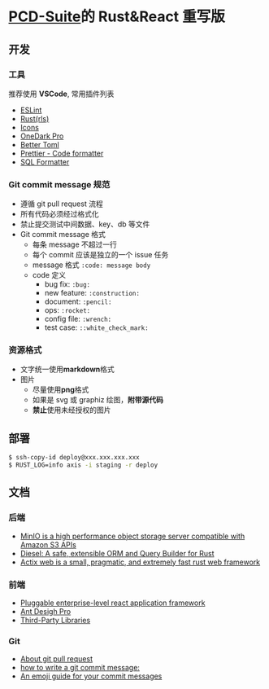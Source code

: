 # [PCD-Suite](https://github.com/iapt-platform/PCD-Suite)的 Rust&React 重写版

## 开发

### 工具


推荐使用 **VSCode**, 常用插件列表

- [ESLint](https://github.com/Microsoft/vscode-eslint)
- [Rust(rls)](https://github.com/rust-lang/rls-vscode)
- [Icons](https://github.com/vscode-icons/vscode-icons)
- [OneDark Pro](https://github.com/Binaryify/OneDark-Pro)
- [Better Toml](https://github.com/bungcip/better-toml)
- [Prettier - Code formatter](https://github.com/prettier/prettier-vscode)
- [SQL Formatter](https://github.com/kufii/vscode-sql-formatter)

### Git commit message 规范

- 遵循 git pull request 流程
- 所有代码必须经过格式化
- 禁止提交测试中间数据、key、db 等文件
- Git commit message 格式
  - 每条 message 不超过一行
  - 每个 commit 应该是独立的一个 issue 任务
  - message 格式 `:code: message body`
  - code 定义
    - bug fix: `:bug:`
    - new feature: `:construction:`
    - document: `:pencil:`
    - ops: `:rocket:`
    - config file: `:wrench:`
    - test case: `::white_check_mark:`

### 资源格式

- 文字统一使用**markdown**格式
- 图片
  - 尽量使用**png**格式
  - 如果是 svg 或 graphiz 绘图，**附带源代码**
  - **禁止**使用未经授权的图片

## 部署

```bash
$ ssh-copy-id deploy@xxx.xxx.xxx.xxx
$ RUST_LOG=info axis -i staging -r deploy
```

## 文档

### 后端

- [MinIO is a high performance object storage server compatible with Amazon S3 APIs](https://github.com/minio/minio)
- [Diesel: A safe, extensible ORM and Query Builder for Rust](https://github.com/diesel-rs/diesel)
- [Actix web is a small, pragmatic, and extremely fast rust web framework](https://github.com/actix/actix-web)

### 前端

- [Pluggable enterprise-level react application framework](https://umijs.org/)
- [Ant Desigh Pro](https://pro.ant.design/docs/getting-started)
- [Third-Party Libraries](https://ant.design/docs/react/recommendation)

### Git

- [About git pull request](https://help.github.com/en/github/collaborating-with-issues-and-pull-requests/about-pull-requests)
- [how to write a git commit message:](https://chris.beams.io/posts/git-commit/)
- [An emoji guide for your commit messages](https://gitmoji.carloscuesta.me/)
